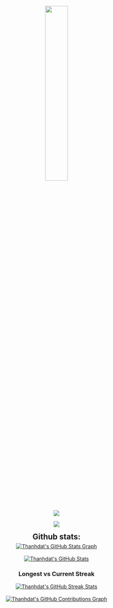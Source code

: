 <p align="center"><img src="animation.gif" width="35%"></p>

<p align="center">
<img src="https://readme-typing-svg.herokuapp.com?font=Architects+Daughter&center=true&vCenter=true&duration=3000&color=%2338C2FF&size=40&height=200&width=800&lines=Heyyy!+I'm+Thành+Đạt+%3C3;I+am+a+2nd+yr+at+FPT+University;I'+am+a+Software+Engineering;Welcome+to+my+profile+!">
</p>

<p  align="center">
<img src="https://user-images.githubusercontent.com/73097560/115834477-dbab4500-a447-11eb-908a-139a6edaec5c.gif">             
<br>

<div align="center">
<h2 align="center" style="margin: 5px 10px;">Github stats:</h2> 

<a href="https://github.com/thanhdat2011">
  <img align="center" src="https://github-profile-summary-cards.vercel.app/api/cards/profile-details?username=thanhdat2011&theme=gruvbox&hide_border=true)](https://github.com/thanhdat2011" alt="Thanhdat's GitHub Stats Graph"/>
</a>
<br><br>
<a href="https://github.com/thanhdat2011">
  <img align="center" src="https://github-readme-stats.vercel.app/api?username=thanhdat2011&count_private=true&show_icons=true&theme=gruvbox&hide_border=true&custom_title=Bharat%20V%27s%20Github%20Stats" alt="Thanhdat's GitHub Stats" />
</a>
<h3>Longest vs Current Streak </h3>
<a href="https://github.com/thanhdat2011">
  <img align="center" src="https://github-readme-streak-stats.herokuapp.com/?user=thanhdat2011&theme=gruvbox" alt="Thanhdat's GitHub Streak Stats"/>
</a>
<br><br>
<a href="https://github.com/thanhdat2011">
  <img align="center" src="https://activity-graph.herokuapp.com/graph?username=thanhdat2011&theme=gruvbox&hide_border=true&custom_title=Contribution%20Graph" alt="Thanhdat's GitHub Contributions Graph"/>
</a>
</div>

